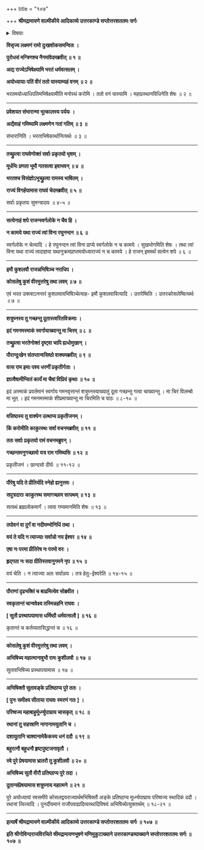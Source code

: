 +++
title = "१०७"

+++
**श्रीमद्रामायणे वाल्मीकीये आदिकाव्ये उत्तरकाण्डे सप्तोत्तरशततमः सर्गः**


<details><summary>विषयाः</summary>

परिषदोमध्येऽद्यभरतं राज्येभिषिच्याहंवनंगच्छामीतिश्रीरामवचनम् ॥ १ ॥ तच्छ्रवणेन भरतेन राज्यगर्हणपूर्वकं कोशलेषुकुशं उत्तरकोसलेषुलवमभिषिच्यतामितिकथनम् ॥ २ ॥ ततोवसिष्ठवचनात्तथाकुशलवयोरभिषेकः ॥ ३ ॥ ततः शत्रुघ्नंप्रति श्रीरामेणदूतप्रेषणम् ॥ ४ ॥
</details>


**विसृज्य लक्ष्मणं रामो दुःखशोकसमन्वितः ।**

**पुरोधसं मन्त्रिणश्च नैगमांवेदमब्रवीत् ॥ १ ॥**

**अद्य राज्येऽभिषेक्ष्यामि भरतं धर्मवत्सलम् ।**

**अयोध्यायाः पतिं वीरं ततो यास्याम्यहं वनम् ॥ २ ॥**

भरतमयोध्याधिपतिमभिषेक्ष्यामीति मनोरथं करोमि । ततो वनं यास्यामि । महाप्रस्थानविधिनेति शेषः ॥ २ ॥

****

**प्रवेशयत संभारान्मा भूत्कालस्य पर्ययः ।**

**अद्यैवाहं गमिष्यामि लक्ष्मणेन गतां गतिम् ॥ ३ ॥**

संभारानिति । भरताभिषेकार्थानित्यर्थः ॥ ३ ॥

****

**तच्छ्रुत्वा राघवेणोक्तं सर्वाः प्रकृतयो भृशम् ।**

**मूर्धभिः प्रणता भूमौ गतसत्वा इवाभवन् ॥ ४ ॥**

**भरतश्च विसंज्ञोऽभूच्छ्रुत्वा रामस्य भाषितम् ।**

**राज्यं विगर्हयामास राघवं चेदमब्रवीत् ॥ ५ ॥**

सर्वाः प्रकृतयः सुमन्त्रादयः ॥ ४-५ ॥

****

**सत्येनाहं शपे राजन्स्वर्गलोके न चैव हि ।**

**न कामये यथा राज्यं त्वां विना रघुनन्दन ॥ ६ ॥**

स्वर्गलोके न चेत्यादि । हे रघुनन्दन त्वां विना प्राप्ये स्वर्गलोके न च कामये । सुखभोगमिति शेषः । तथा त्वां विना यथा राज्यं त्वदाज्ञया यथानुक्रमप्राप्तमयोध्याराज्यं न च कामये । हे राजन् इममर्थं सत्येन शपे ॥ ६ ॥

****

**इमौ कुशलवौ राजन्नभिषिञ्च नराधिप ।**

**कोसलेषु कुशं वीरमुत्तरेषु तथा लवम् ॥ ७ ॥**

एवं भरत उक्त्वाऽनन्तरं कुशलवावभिषिञ्चेत्याह- इमौ कुशलवावित्यादि । उत्तरेष्विति । उत्तरकोसलेष्वित्यर्थः ॥ ७ ॥

****

**शत्रुघ्नस्य तु गच्छन्तु दूतास्त्वरितविक्रमाः ।**

**इदं गमनमस्माकं स्वर्गायाख्यान्तु मा चिरम् ॥ ८ ॥**

**तच्छ्रुत्वा भरतेनोक्तं दृष्ट्वा चापि ह्यधोमुखान् ।**

**पौरान्दुःखेन संतप्तान्वसिष्ठो वाक्यमब्रवीत् ॥ ९ ॥**

**वत्स राम इमाः पश्य धरणीं प्रकृतीर्गताः ।**

**ज्ञात्वैषामीप्सितं कार्यं मा चैषां विप्रियं कृथाः ॥ १० ॥**

इदं अस्माकं प्रवर्तमानं स्वर्गाय गमनवृत्तान्तं शत्रुघ्नस्याख्यातुं दूता गच्छन्तु गत्वा चाख्यान्तु । मा चिरं विलम्बो मा भूत् । इदं गमनमस्माकं शीघ्रमाख्यान्तु मा चिरमिति च पाठः ॥ ८-१० ॥

****

**वसिष्ठस्य तु वाक्येन उत्थाप्य प्रकृतीजनम् ।**

**किं करोमीति काकुत्स्थः सर्वा वचनमब्रवीत् ॥ ११ ॥**

**ततः सर्वाः प्रकृतयो रामं वचनमब्रुवन् ।**

**गच्छन्तमनुगच्छामो यत्र राम गमिष्यसि ॥ १२ ॥**

प्रकृतीजनं । छान्दसो दीर्घः ॥ ११-१२ ॥

****

**पौरेषु यदि ते प्रीतिर्यदि स्नेहो ह्यनुत्तमः ।**

**सपुत्रदाराः काकुत्स्थ समागच्छाम सत्पथम् ॥ १३ ॥**

सत्पथं ब्रह्मलोकमार्गं । त्वया गम्यमानमिति शेषः ॥ १३ ॥

****

**तपोवनं वा दुर्गं वा नदीमम्भोनिधिं तथा ।**

**वयं ते यदि न त्याज्याः सर्वान्नो नय ईश्वर ॥ १४ ॥**

**एषा नः परमा प्रीतिरेष नः परमो वरः ।**

**हृद्गता नः सदा ग्रीतिस्तवानुगमने नृप ॥ १५ ॥**

वयं चेति । न त्याज्या अतः सर्वान्नय । तत्र हेतुः-ईश्वरेति ॥ १४-१५ ॥

****

**पौराणां दृढभक्तिं च बाढमित्येव सोब्रवीत ।**

**स्वकृतान्तं चान्ववेक्ष्य तस्मिन्नहनि राघवः ।**

**\[ सुतौ प्रस्थापयामास धर्मिष्ठौ धर्मवत्सलौ \] ॥ १६ ॥**

कृतान्तं च कर्तव्यतासिद्धान्तं च ॥ १६ ॥

****

**कोसलेषु कुशं वीरमुत्तरेषु तथा लवम् ।**

**अभिषिच्य महात्मानावुभौ रामः कुशीलवौ ॥ १७ ॥**

सुतावभिषिच्य प्रस्थापयामास ॥ १७ ॥

****

**अभिषिक्तौ सुतावङ्के प्रतिष्ठाप्य पुरे ततः ।**

**\[ पुनः समीक्ष्य सीताया राघवः स्मरणं गतः \] ।**

**परिष्वज्य महाबाहुर्मूर्ध्न्युपाघ्राय चासकृत् ॥ १८ ॥**

**रथानां तु सहस्राणि नागानामयुतानि च ।**

**दशायुतानि चाश्वानामेकैकस्य धनं ददौ ॥ १९ ॥**

**बहुरत्नौ बहुधनौ हृष्टपुष्टजनावृतौ ।**

**स्वे पुरे प्रेषयामास भ्रातरौ तु कुशीलवौ ॥ २० ॥**

**अभिषिच्य सुतौ वीरौ प्रतिष्ठाप्य पुरे तदा ।**

**दूतान्संप्रेषयामास शत्रुघ्नाय महात्मने ॥ २१ ॥**

पुरे अयोध्यायां स्वसमीपे कोसलद्वयराज्यार्थमभिषिक्तौ अङ्के प्रतिष्ठाप्य मूर्ध्न्यपाघ्राय परिष्वज्य स्थादिकं ददौ । रथानां त्वित्यादि । पुनर्दीयमानं राजौपवाह्यदिव्यरथादिविषयं अभिषिच्येत्युक्तार्थम् ॥ १८-२१ ॥

****

**इत्यार्षे श्रीमद्रामायणे वाल्मीकीये आदिकाव्ये उत्तरकाण्डे सप्तोत्तरशततमः सर्गः ॥ १०७ ॥**

**इति श्रीगोविन्दराजविरचिते श्रीमद्रामायणभूषणे मणिमुकुटाख्याने उत्तरकाण्डव्याख्याने सप्तोत्तरशततमः सर्गः ॥ १०७ ॥**
